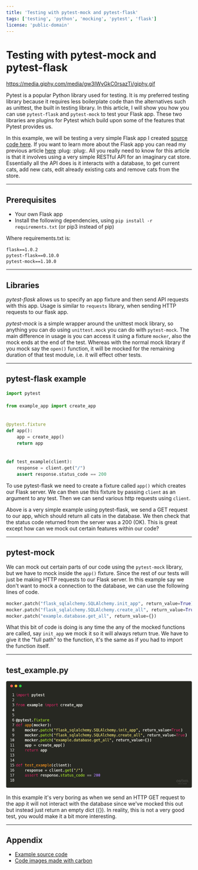 ```yaml
---
title: 'Testing with pytest-mock and pytest-flask'
tags: ['testing', 'python', 'mocking', 'pytest', 'flask']
license: 'public-domain'
---
```


# Testing with pytest-mock and pytest-flask

https://media.giphy.com/media/gw3IWyGkC0rsazTi/giphy.gif

Pytest is a popular Python library used for testing. It is my preferred testing library because it requires less boilerplate code than the alternatives such as unittest, the built in testing library.
In this article, I will show you how you can use `pytest-flask` and `pytest-mock` to test your Flask app. These two
libraries are plugins for Pytest which build upon some of the features that Pytest provides us.

In this example, we will be testing a very simple Flask app I created [source code here](https://github.com/hmajid2301/medium/tree/master/9.%20Testing%20with%20pytest-mock%20and%20pytest-flask).
If you want to learn more about the Flask app you can read my previous article [here](https://medium.com/@hmajid2301/implementing-sqlalchemy-with-docker-cb223a8296de) :plug: :plug:.
All you really need to know for this article is that it involves using a very simple RESTful API for an imaginary cat store. Essentially all the API does is it interacts with a database,
to get current cats, add new cats, edit already existing cats and remove cats from the store.

---------------------------------------------------------------------------------------------------

## Prerequisites

* Your own Flask app
* Install the following dependencies, using `pip install -r requirements.txt` (or pip3 instead of pip)

Where requirements.txt is:

```text
flask==1.0.2
pytest-flask==0.10.0
pytest-mock==1.10.0
```

---------------------------------------------------------------------------------------------------

## Libraries

*pytest-flask* allows us to specify an app fixture and then send API requests with this app. Usage is similar to `requests` library, when sending HTTP requests to our flask app.

*pytest-mock* is a simple wrapper around the unittest mock library, so anything you can do using `unittest.mock` you can do with `pytest-mock`. The main difference in usage is you can access it using a fixture `mocker`, also the mock ends at the end of the test. Whereas with the normal mock library if you mock say the `open()` function, it will be mocked for the remaining duration of that test module, i.e. it will effect other tests.

---------------------------------------------------------------------------------------------------

## pytest-flask example

```python
import pytest

from example_app import create_app


@pytest.fixture
def app():
    app = create_app()
    return app


def test_example(client):
    response = client.get("/")
    assert response.status_code == 200
```

To use pytest-flask we need to create a fixture called `app()` which creates our Flask server. We can then use this fixture by passing `client`
as an argument to any test. Then we can send various http requests using `client`.

Above is a very simple example using pytest-flask, we send a GET request to our app, which should return all cats in the database.
We then check that the status code returned from the server was a 200 (OK). This is great except how can we mock out certain features within our code?

---------------------------------------------------------------------------------------------------

## pytest-mock

We can mock out certain parts of our code using the `pytest-mock` library, but we have to mock inside the `app()` fixture. Since the rest of our tests will just be making HTTP requests to our Flask server. In this example say we don't want to mock a connection to the database, we can use the following lines of code.

```python
mocker.patch("flask_sqlalchemy.SQLAlchemy.init_app", return_value=True)
mocker.patch("flask_sqlalchemy.SQLAlchemy.create_all", return_value=True)
mocker.patch("example.database.get_all", return_value={})
```

What this bit of code is doing is any time the any of the mocked functions are called, say `init_app` we mock it so it will always return true. We have to give it the "full path" to the function, it's the same as if you had to import the function itself.

---------------------------------------------------------------------------------------------------

## test_example.py

![test_example.py](images/test_example.png)

In this example it's very boring as when we send an HTTP GET request to the app it will not interact with the database since we've mocked this out but instead just return an empty dict ({}). In reality, this is
not a very good test, you would make it a bit more interesting.

---------------------------------------------------------------------------------------------------

## Appendix

* [Example source code](https://github.com/hmajid2301/medium/tree/master/9.%20Testing%20with%20pytest-mock%20and%20pytest-flask)
* [Code images made with carbon](https://carbon.now.sh)